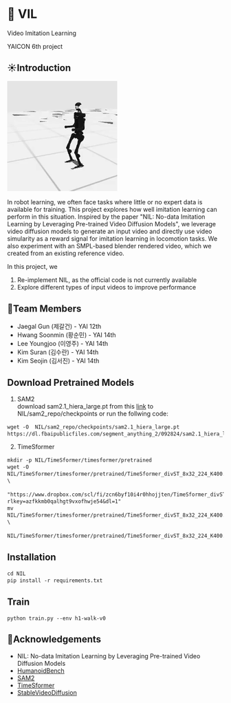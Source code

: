 # 🎥 VIL
Video Imitation Learning

YAICON 6th project

## ☀️Introduction
![Demo GIF](./demo.gif)

In robot learning, we often face tasks where little or no expert data is available for training.
This project explores how well imitation learning can perform in this situation. Inspired by the paper "NIL: No-data Imitation Learning by Leveraging Pre-trained Video Diffusion Models",
we leverage video diffusion models to generate an input video and directly use video simularity as a reward signal for imitation learning in locomotion tasks. We also experiment with an SMPL-based blender rendered video, which we created from an existing reference video.

In this project, we
1) Re-implement NIL, as the official code is not currently available
2) Explore different types of input videos to improve performance

## 👥Team Members
* Jaegal Gun (제갈건) - YAI 12th  
* Hwang Soonmin (황순민) - YAI 14th  
* Lee Youngjoo (이영주) - YAI 14th  
* Kim Suran (김수란) - YAI 14th  
* Kim Seojin (김서진) - YAI 14th  

## Download Pretrained Models
1. SAM2  
download sam2.1_hiera_large.pt from this [link](https://dl.fbaipublicfiles.com/segment_anything_2/092824/sam2.1_hiera_large.pt) to NIL/sam2_repo/checkpoints or run the follwing code:
```
wget -O  NIL/sam2_repo/checkpoints/sam2.1_hiera_large.pt
https://dl.fbaipublicfiles.com/segment_anything_2/092824/sam2.1_hiera_large.pt
```

2. TimeSformer  
```
mkdir -p NIL/TimeSformer/timesformer/pretrained
wget -O NIL/TimeSformer/timesformer/pretrained/TimeSformer_divST_8x32_224_K400.pyth \
   "https://www.dropbox.com/scl/fi/zcn6byf10i4r0hhojjten/TimeSformer_divST_8x32_224_K400.pyth?rlkey=azfkkmb0qalhgt9vxofhwje54&dl=1"
mv NIL/TimeSformer/timesformer/pretrained/TimeSformer_divST_8x32_224_K400.pyth \
   NIL/TimeSformer/timesformer/pretrained/TimeSformer_divST_8x32_224_K400.pth
```

## Installation

```
cd NIL
pip install -r requirements.txt
```

## Train
```
python train.py --env h1-walk-v0
```

## 🙏Acknowledgements

* NIL: No-data Imitation Learning by Leveraging Pre-trained Video Diffusion Models
* [HumanoidBench](https://github.com/carlosferrazza/humanoid-bench)
* [SAM2](https://github.com/facebookresearch/sam2)
* [TimeSformer](https://github.com/facebookresearch/TimeSformer)
* [StableVideoDiffusion](https://github.com/Stability-AI/generative-models)
